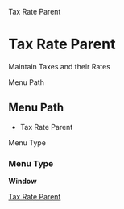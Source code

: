 
Tax Rate Parent
# Tax Rate Parent


Maintain Taxes and their Rates

Menu Path
## Menu Path



- Tax Rate Parent

Menu Type
### Menu Type

**Window**


[Tax Rate Parent](../../functional-guide/window/window-tax-rate-parent.md)
